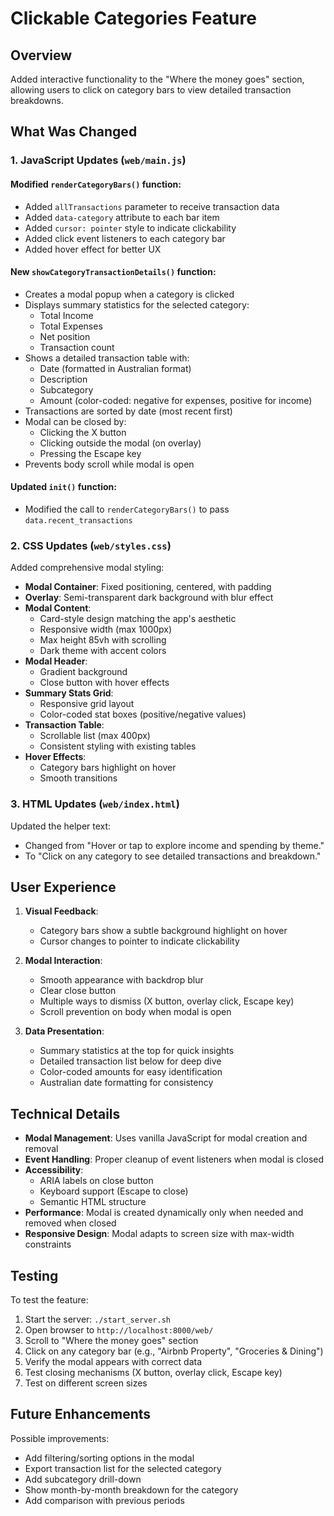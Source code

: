 # Clickable Categories Feature

## Overview
Added interactive functionality to the "Where the money goes" section, allowing users to click on category bars to view detailed transaction breakdowns.

## What Was Changed

### 1. JavaScript Updates (`web/main.js`)

#### Modified `renderCategoryBars()` function:
- Added `allTransactions` parameter to receive transaction data
- Added `data-category` attribute to each bar item
- Added `cursor: pointer` style to indicate clickability
- Added click event listeners to each category bar
- Added hover effect for better UX

#### New `showCategoryTransactionDetails()` function:
- Creates a modal popup when a category is clicked
- Displays summary statistics for the selected category:
  - Total Income
  - Total Expenses
  - Net position
  - Transaction count
- Shows a detailed transaction table with:
  - Date (formatted in Australian format)
  - Description
  - Subcategory
  - Amount (color-coded: negative for expenses, positive for income)
- Transactions are sorted by date (most recent first)
- Modal can be closed by:
  - Clicking the X button
  - Clicking outside the modal (on overlay)
  - Pressing the Escape key
- Prevents body scroll while modal is open

#### Updated `init()` function:
- Modified the call to `renderCategoryBars()` to pass `data.recent_transactions`

### 2. CSS Updates (`web/styles.css`)

Added comprehensive modal styling:
- **Modal Container**: Fixed positioning, centered, with padding
- **Overlay**: Semi-transparent dark background with blur effect
- **Modal Content**: 
  - Card-style design matching the app's aesthetic
  - Responsive width (max 1000px)
  - Max height 85vh with scrolling
  - Dark theme with accent colors
- **Modal Header**: 
  - Gradient background
  - Close button with hover effects
- **Summary Stats Grid**: 
  - Responsive grid layout
  - Color-coded stat boxes (positive/negative values)
- **Transaction Table**: 
  - Scrollable list (max 400px)
  - Consistent styling with existing tables
- **Hover Effects**: 
  - Category bars highlight on hover
  - Smooth transitions

### 3. HTML Updates (`web/index.html`)

Updated the helper text:
- Changed from "Hover or tap to explore income and spending by theme."
- To "Click on any category to see detailed transactions and breakdown."

## User Experience

1. **Visual Feedback**: 
   - Category bars show a subtle background highlight on hover
   - Cursor changes to pointer to indicate clickability

2. **Modal Interaction**:
   - Smooth appearance with backdrop blur
   - Clear close button
   - Multiple ways to dismiss (X button, overlay click, Escape key)
   - Scroll prevention on body when modal is open

3. **Data Presentation**:
   - Summary statistics at the top for quick insights
   - Detailed transaction list below for deep dive
   - Color-coded amounts for easy identification
   - Australian date formatting for consistency

## Technical Details

- **Modal Management**: Uses vanilla JavaScript for modal creation and removal
- **Event Handling**: Proper cleanup of event listeners when modal is closed
- **Accessibility**: 
  - ARIA labels on close button
  - Keyboard support (Escape to close)
  - Semantic HTML structure
- **Performance**: Modal is created dynamically only when needed and removed when closed
- **Responsive Design**: Modal adapts to screen size with max-width constraints

## Testing

To test the feature:
1. Start the server: `./start_server.sh`
2. Open browser to `http://localhost:8000/web/`
3. Scroll to "Where the money goes" section
4. Click on any category bar (e.g., "Airbnb Property", "Groceries & Dining")
5. Verify the modal appears with correct data
6. Test closing mechanisms (X button, overlay click, Escape key)
7. Test on different screen sizes

## Future Enhancements

Possible improvements:
- Add filtering/sorting options in the modal
- Export transaction list for the selected category
- Add subcategory drill-down
- Show month-by-month breakdown for the category
- Add comparison with previous periods